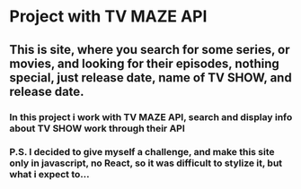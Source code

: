 <h1>Project with TV MAZE API</h1>
<h2>This is site, where you search for some series, or movies, and looking for their episodes, nothing special, just release date, name of TV SHOW, and release date.</h2>
<h3>In this project i work with TV MAZE API, search and display info about TV SHOW work through their API</h3>
<h3>P.S. I decided to give myself a challenge, and make this site only in javascript, no React, so it was difficult to stylize it, but what i expect to...</h3>